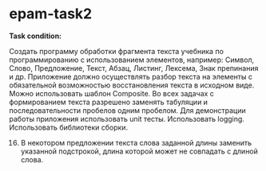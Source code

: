 # epam-task2

**Task condition:**

Создать программу обработки фрагмента текста учебника по
программированию с использованием элементов, например: Символ, Слово,
Предложение, Текст, Абзац, Листинг, Лексема, Знак препинания и др.
Приложение должно осуществлять разбор текста на элементы с
обязательной возможностью восстановления текста в исходном виде.
Можно использовать шаблон Composite.
Во всех задачах с формированием текста разрешено заменять
табуляции и последовательности пробелов одним пробелом.
Для демонстрации работы приложения использовать unit тесты.
Использовать logging.
Использовать библиотеки сборки.

16. В некотором предложении текста слова заданной длины заменить
указанной подстрокой, длина которой может не совпадать с длиной слова.
